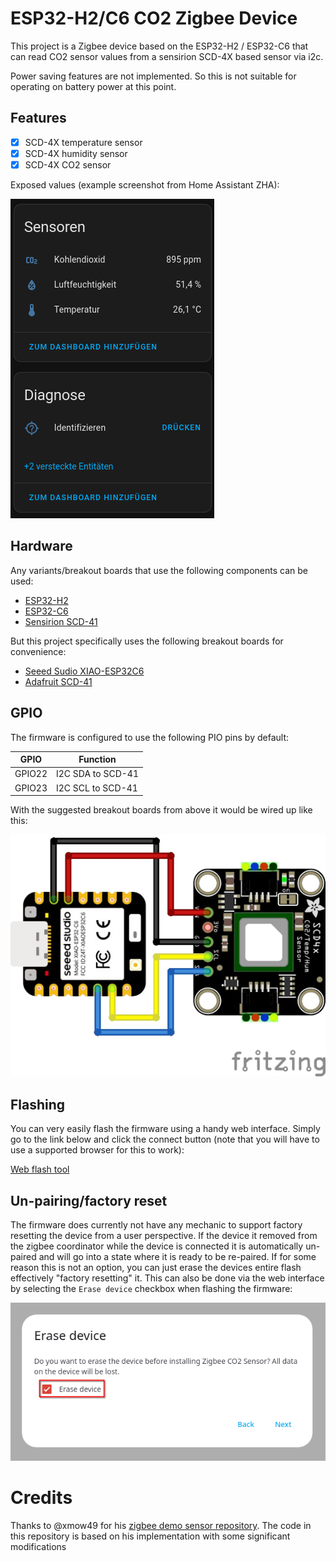 # ESP32-H2/C6 CO2 Zigbee Device

This project is a Zigbee device based on the ESP32-H2 / ESP32-C6 that can read CO2 sensor values from a sensirion SCD-4X based sensor via i2c.

Power saving features are not implemented. So this is not suitable for operating on battery power at this point.

## Features

- [x] SCD-4X temperature sensor
- [x] SCD-4X humidity sensor
- [x] SCD-4X CO2 sensor

Exposed values (example screenshot from Home Assistant ZHA):

![Home Assistant UI](images/ha.png)

## Hardware

Any variants/breakout boards that use the following components can be used:

- [ESP32-H2](https://www.espressif.com/en/products/socs/h2/overview)
- [ESP32-C6](https://www.espressif.com/en/products/socs/c6/overview)
- [Sensirion SCD-41](https://sensirion.com/products/catalog/SCD41)

But this project specifically uses the following breakout boards for convenience:
- [Seeed Sudio XIAO-ESP32C6](https://www.seeedstudio.com/Seeed-Studio-XIAO-ESP32C6-p-5884.html)
- [Adafruit SCD-41](https://www.adafruit.com/product/5190)


## GPIO

The firmware is configured to use the following PIO pins by default:

| GPIO   | Function              |
| ------ | --------------------- |
| GPIO22 | I2C SDA to SCD-41     |
| GPIO23 | I2C SCL to SCD-41     |

With the suggested breakout boards from above it would be wired up like this:

![Screenshot of erase flash option in the web UI](images/wire_diagram.png)

## Flashing

You can very easily flash the firmware using a handy web interface.
Simply go to the link below and click the connect button (note that you will have to use a supported browser for this to work):

[Web flash tool](https://florianl21.github.io/zigbee-co2-sensor/)

## Un-pairing/factory reset

The firmware does currently not have any mechanic to support factory resetting the device from a user perspective.
If the device it removed from the zigbee coordinator while the device is connected it is automatically un-paired and will go into a state where it is ready to be re-paired.
If for some reason this is not an option, you can just erase the devices entire flash effectively "factory resetting" it. This can also be done via the web interface by selecting the `Erase device` checkbox when flashing the firmware:

![Screenshot of erase flash option in the web UI](images/factory_reset.png)

# Credits

Thanks to @xmow49 for his [zigbee demo sensor repository](https://github.com/xmow49/ESP32H2-Zigbee-Demo).
The code in this repository is based on his implementation with some significant modifications
